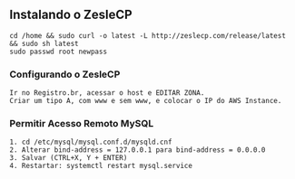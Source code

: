 
## Instalando o ZesleCP

```
cd /home && sudo curl -o latest -L http://zeslecp.com/release/latest && sudo sh latest
sudo passwd root newpass
```

### Configurando o ZesleCP

```
Ir no Registro.br, acessar o host e EDITAR ZONA.
Criar um tipo A, com www e sem www, e colocar o IP do AWS Instance.
```

### Permitir Acesso Remoto MySQL

```
1. cd /etc/mysql/mysql.conf.d/mysqld.cnf
2. Alterar bind-address = 127.0.0.1 para bind-address = 0.0.0.0
3. Salvar (CTRL+X, Y + ENTER)
4. Restartar: systemctl restart mysql.service
```
